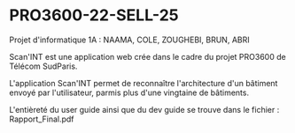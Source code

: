 # PRO3600-22-SELL-25

Projet d'informatique 1A : NAAMA, COLE, ZOUGHEBI, BRUN, ABRI

Scan'INT est une application web crée dans le cadre du projet PRO3600 de Télécom SudParis.

L'application Scan'INT permet de reconnaître l'architecture d'un bâtiment envoyé par l'utilisateur, parmis plus d'une vingtaine de bâtiments.

L'entièreté du user guide ainsi que du dev guide se trouve dans le fichier : Rapport_Final.pdf
